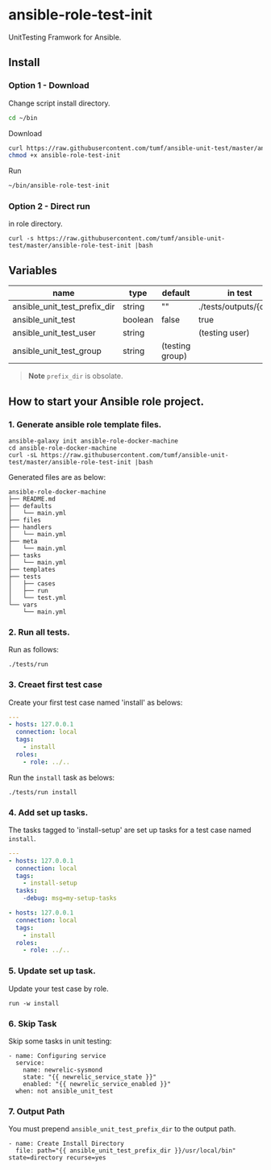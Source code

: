 ansible-role-test-init
======================

UnitTesting Framwork for Ansible.

## Install

### Option 1 - Download

Change script install directory.

```bash
cd ~/bin
```

Download

```bash
curl https://raw.githubusercontent.com/tumf/ansible-unit-test/master/ansible-role-test-init > ansible-role-test-init
chmod +x ansible-role-test-init
```

Run

```bash
~/bin/ansible-role-test-init
```

### Option 2 - Direct run

in role directory.

```
curl -s https://raw.githubusercontent.com/tumf/ansible-unit-test/master/ansible-role-test-init |bash
```

## Variables

|name|type|default|in test
|----|----|-------|-------
|ansible_unit_test_prefix_dir|string|""|./tests/outputs/{case}
|ansible_unit_test|boolean|false|true
|ansible_unit_test_user|string||(testing user)
|ansible_unit_test_group|string|(testing group)

> **Note**
> `prefix_dir` is obsolate.

## How to start your Ansible role project.


### 1. Generate ansible role template files.

```
ansible-galaxy init ansible-role-docker-machine
cd ansible-role-docker-machine
curl -sL https://raw.githubusercontent.com/tumf/ansible-unit-test/master/ansible-role-test-init |bash
```

Generated files are as below:

    ansible-role-docker-machine
    ├── README.md
    ├── defaults
    │   └── main.yml
    ├── files
    ├── handlers
    │   └── main.yml
    ├── meta
    │   └── main.yml
    ├── tasks
    │   └── main.yml
    ├── templates
    ├── tests
    │   ├── cases
    │   ├── run
    │   └── test.yml
    └── vars
        └── main.yml


### 2. Run all tests.

Run as follows:

```
./tests/run
```

### 3. Creaet first test case

Create your first test case named 'install' as belows:


```tests/task.yml
---
- hosts: 127.0.0.1
  connection: local
  tags:
    - install
  roles:
    - role: ../..
```

Run the `install` task as belows:

```
./tests/run install
```

### 4. Add set up tasks.

The tasks tagged to 'install-setup' are set up tasks for a test case named `install`.

```tests/task.yml
---
- hosts: 127.0.0.1
  connection: local
  tags:
    - install-setup
  tasks:
    -debug: msg=my-setup-tasks

- hosts: 127.0.0.1
  connection: local
  tags:
    - install
  roles:
    - role: ../..
```



### 5. Update set up task.

Update your test case by role.

```
run -w install
```

### 6. Skip Task

Skip some tasks in unit testing:


```
- name: Configuring service
  service:
    name: newrelic-sysmond
    state: "{{ newrelic_service_state }}"
    enabled: "{{ newrelic_service_enabled }}"
  when: not ansible_unit_test
```


### 7. Output Path

You must prepend `ansible_unit_test_prefix_dir` to the output path.


```
- name: Create Install Directory
  file: path="{{ ansible_unit_test_prefix_dir }}/usr/local/bin" state=directory recurse=yes
```

